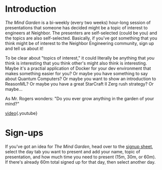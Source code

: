 <!-- TITLE: The Mind Garden -->
<!-- SUBTITLE: Bi-Weekly presentations on stuff to make you think -->

# Introduction
*The Mind Garden* is a bi-weekly (every two weeks) hour-long session of presentations that someone has decided might be a topic of interest to engineers at Neighbor. The presenters are self-selected (could be you) and the topics are also self-selected. Basically, if you've got something that you think might be of interest to the Neighbor Engineering community, sign up and tell us about it!

To be clear about "topics of interest," it could literally be anything that _you_ think is interesting that you think other's might also think is interesting. Maybe it's a practial application of Docker for your dev environment that makes something easier for you? Or maybe you have something to say about Quantum Computers? Or maybe you want to show an introduction to ReasonML? Or maybe you have a great StarCraft II Zerg rush strategy? Or maybe...

As Mr. Rogers wonders: "Do you ever grow anything in the garden of your mind?"

[video](https://www.youtube.com/watch?v=T-eA_HxeCfI&t=51){.youtube}


# Sign-ups

If you've got an idea for _The Mind Garden_, head over to the [signup sheet](https://docs.google.com/spreadsheets/d/1i-lfeonhrBjc4RARYGeJBKIhGzdOOqLZWKZ0dOTyVso/edit?usp=sharing), select the day tab you want to present and add your name, topic of presentation, and how much time you need to present (15m, 30m, or 60m). If there's already 60m total signed up for that day, then select another day.